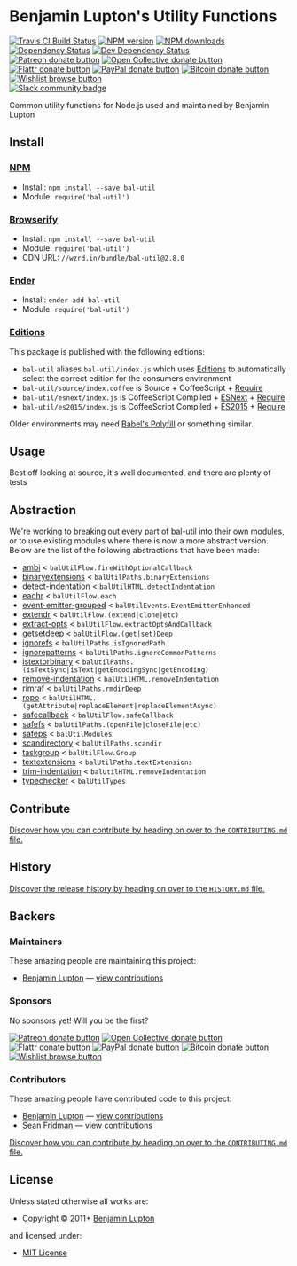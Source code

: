 <!-- TITLE/ -->

<h1>Benjamin Lupton's Utility Functions</h1>

<!-- /TITLE -->


<!-- BADGES/ -->

<span class="badge-travisci"><a href="http://travis-ci.org/balupton/bal-util" title="Check this project's build status on TravisCI"><img src="https://img.shields.io/travis/balupton/bal-util/master.svg" alt="Travis CI Build Status" /></a></span>
<span class="badge-npmversion"><a href="https://npmjs.org/package/bal-util" title="View this project on NPM"><img src="https://img.shields.io/npm/v/bal-util.svg" alt="NPM version" /></a></span>
<span class="badge-npmdownloads"><a href="https://npmjs.org/package/bal-util" title="View this project on NPM"><img src="https://img.shields.io/npm/dm/bal-util.svg" alt="NPM downloads" /></a></span>
<span class="badge-daviddm"><a href="https://david-dm.org/balupton/bal-util" title="View the status of this project's dependencies on DavidDM"><img src="https://img.shields.io/david/balupton/bal-util.svg" alt="Dependency Status" /></a></span>
<span class="badge-daviddmdev"><a href="https://david-dm.org/balupton/bal-util#info=devDependencies" title="View the status of this project's development dependencies on DavidDM"><img src="https://img.shields.io/david/dev/balupton/bal-util.svg" alt="Dev Dependency Status" /></a></span>
<br class="badge-separator" />
<span class="badge-patreon"><a href="https://patreon.com/bevry" title="Donate to this project using Patreon"><img src="https://img.shields.io/badge/patreon-donate-yellow.svg" alt="Patreon donate button" /></a></span>
<span class="badge-opencollective"><a href="https://opencollective.com/bevry" title="Donate to this project using Open Collective"><img src="https://img.shields.io/badge/open%20collective-donate-yellow.svg" alt="Open Collective donate button" /></a></span>
<span class="badge-flattr"><a href="https://flattr.com/profile/balupton" title="Donate to this project using Flattr"><img src="https://img.shields.io/badge/flattr-donate-yellow.svg" alt="Flattr donate button" /></a></span>
<span class="badge-paypal"><a href="https://bevry.me/paypal" title="Donate to this project using Paypal"><img src="https://img.shields.io/badge/paypal-donate-yellow.svg" alt="PayPal donate button" /></a></span>
<span class="badge-bitcoin"><a href="https://bevry.me/bitcoin" title="Donate once-off to this project using Bitcoin"><img src="https://img.shields.io/badge/bitcoin-donate-yellow.svg" alt="Bitcoin donate button" /></a></span>
<span class="badge-wishlist"><a href="https://bevry.me/wishlist" title="Buy an item on our wishlist for us"><img src="https://img.shields.io/badge/wishlist-donate-yellow.svg" alt="Wishlist browse button" /></a></span>
<br class="badge-separator" />
<span class="badge-slackin"><a href="https://slack.bevry.me" title="Join this project's slack community"><img src="https://slack.bevry.me/badge.svg" alt="Slack community badge" /></a></span>

<!-- /BADGES -->


<!-- DESCRIPTION/ -->

Common utility functions for Node.js used and maintained by Benjamin Lupton

<!-- /DESCRIPTION -->


<!-- INSTALL/ -->

<h2>Install</h2>

<a href="https://npmjs.com" title="npm is a package manager for javascript"><h3>NPM</h3></a><ul>
<li>Install: <code>npm install --save bal-util</code></li>
<li>Module: <code>require('bal-util')</code></li></ul>

<a href="http://browserify.org" title="Browserify lets you require('modules') in the browser by bundling up all of your dependencies"><h3>Browserify</h3></a><ul>
<li>Install: <code>npm install --save bal-util</code></li>
<li>Module: <code>require('bal-util')</code></li>
<li>CDN URL: <code>//wzrd.in/bundle/bal-util@2.8.0</code></li></ul>

<a href="http://enderjs.com" title="Ender is a full featured package manager for your browser"><h3>Ender</h3></a><ul>
<li>Install: <code>ender add bal-util</code></li>
<li>Module: <code>require('bal-util')</code></li></ul>

<h3><a href="https://github.com/bevry/editions" title="Editions are the best way to produce and consume packages you care about.">Editions</a></h3>

<p>This package is published with the following editions:</p>

<ul><li><code>bal-util</code> aliases <code>bal-util/index.js</code> which uses <a href="https://github.com/bevry/editions" title="Editions are the best way to produce and consume packages you care about.">Editions</a> to automatically select the correct edition for the consumers environment</li>
<li><code>bal-util/source/index.coffee</code> is Source + CoffeeScript + <a href="https://nodejs.org/dist/latest-v5.x/docs/api/modules.html" title="Node/CJS Modules">Require</a></li>
<li><code>bal-util/esnext/index.js</code> is CoffeeScript Compiled + <a href="https://babeljs.io/docs/learn-es2015/" title="ECMAScript Next">ESNext</a> + <a href="https://nodejs.org/dist/latest-v5.x/docs/api/modules.html" title="Node/CJS Modules">Require</a></li>
<li><code>bal-util/es2015/index.js</code> is CoffeeScript Compiled + <a href="http://babeljs.io/docs/plugins/preset-es2015/" title="ECMAScript 2015">ES2015</a> + <a href="https://nodejs.org/dist/latest-v5.x/docs/api/modules.html" title="Node/CJS Modules">Require</a></li></ul>

<p>Older environments may need <a href="https://babeljs.io/docs/usage/polyfill/" title="A polyfill that emulates missing ECMAScript environment features">Babel's Polyfill</a> or something similar.</p>

<!-- /INSTALL -->


## Usage
Best off looking at source, it's well documented, and there are plenty of tests



## Abstraction
We're working to breaking out every part of bal-util into their own modules, or to use existing modules where there is now a more abstract version. Below are the list of the following abstractions that have been made:

- [ambi](https://github.com/bevry/ambi) < `balUtilFlow.fireWithOptionalCallback`
- [binaryextensions](https://github.com/bevry/binaryextensions) < `balUtilPaths.binaryExtensions`
- [detect-indentation](https://github.com/bevry/detect-indentation) < `balUtilHTML.detectIndentation`
- [eachr](https://github.com/bevry/eachr) < `balUtilFlow.each`
- [event-emitter-grouped](https://github.com/bevry/event-emitter-grouped) < `balUtilEvents.EventEmitterEnhanced`
- [extendr](https://github.com/bevry/extendr) < `balUtilFlow.(extend|clone|etc)`
- [extract-opts](https://github.com/bevry/extract-opts) < `balUtilFlow.extractOptsAndCallback`
- [getsetdeep](https://github.com/bevry/getsetdeep) < `balUtilFlow.(get|set)Deep`
- [ignorefs](https://github.com/bevry/ignorefs) < `balUtilPaths.isIgnoredPath`
- [ignorepatterns](https://github.com/bevry/ignorepatterns/blob/master/HISTORY.md) < `balUtilPaths.ignoreCommonPatterns`
- [istextorbinary](https://github.com/bevry/istextorbinary) < `balUtilPaths.(isTextSync|isText|getEncodingSync|getEncoding)`
- [remove-indentation](https://github.com/bevry/remove-indentation) < `balUtilHTML.removeIndentation`
- [rimraf](https://github.com/isaacs/rimraf) < `balUtilPaths.rmdirDeep`
- [ropo](https://github.com/bevry/ropo) < `balUtilHTML.(getAttribute|replaceElement|replaceElementAsync)`
- [safecallback](https://github.com/bevry/safecallback) < `balUtilFlow.safeCallback`
- [safefs](https://github.com/bevry/safefs) < `balUtilPaths.(openFile|closeFile|etc)`
- [safeps](https://github.com/bevry/safeps) < `balUtilModules`
- [scandirectory](https://github.com/bevry/scandirectory) < `balUtilPaths.scandir`
- [taskgroup](https://github.com/bevry/taskgroup) < `balUtilFlow.Group`
- [textextensions](https://github.com/bevry/textextensions) < `balUtilPaths.textExtensions`
- [trim-indentation](https://github.com/bevry/trim-indentation) < `balUtilHTML.removeIndentation`
- [typechecker](https://github.com/bevry/typechecker) < `balUtilTypes`


<!-- CONTRIBUTE/ -->

<h2>Contribute</h2>

<a href="https://github.com/balupton/bal-util/blob/master/CONTRIBUTING.md#files">Discover how you can contribute by heading on over to the <code>CONTRIBUTING.md</code> file.</a>

<!-- /CONTRIBUTE -->


<!-- HISTORY/ -->

<h2>History</h2>

<a href="https://github.com/balupton/bal-util/blob/master/HISTORY.md#files">Discover the release history by heading on over to the <code>HISTORY.md</code> file.</a>

<!-- /HISTORY -->


<!-- BACKERS/ -->

<h2>Backers</h2>

<h3>Maintainers</h3>

These amazing people are maintaining this project:

<ul><li><a href="http://balupton.com">Benjamin Lupton</a> — <a href="https://github.com/balupton/bal-util/commits?author=balupton" title="View the GitHub contributions of Benjamin Lupton on repository balupton/bal-util">view contributions</a></li></ul>

<h3>Sponsors</h3>

No sponsors yet! Will you be the first?

<span class="badge-patreon"><a href="https://patreon.com/bevry" title="Donate to this project using Patreon"><img src="https://img.shields.io/badge/patreon-donate-yellow.svg" alt="Patreon donate button" /></a></span>
<span class="badge-opencollective"><a href="https://opencollective.com/bevry" title="Donate to this project using Open Collective"><img src="https://img.shields.io/badge/open%20collective-donate-yellow.svg" alt="Open Collective donate button" /></a></span>
<span class="badge-flattr"><a href="https://flattr.com/profile/balupton" title="Donate to this project using Flattr"><img src="https://img.shields.io/badge/flattr-donate-yellow.svg" alt="Flattr donate button" /></a></span>
<span class="badge-paypal"><a href="https://bevry.me/paypal" title="Donate to this project using Paypal"><img src="https://img.shields.io/badge/paypal-donate-yellow.svg" alt="PayPal donate button" /></a></span>
<span class="badge-bitcoin"><a href="https://bevry.me/bitcoin" title="Donate once-off to this project using Bitcoin"><img src="https://img.shields.io/badge/bitcoin-donate-yellow.svg" alt="Bitcoin donate button" /></a></span>
<span class="badge-wishlist"><a href="https://bevry.me/wishlist" title="Buy an item on our wishlist for us"><img src="https://img.shields.io/badge/wishlist-donate-yellow.svg" alt="Wishlist browse button" /></a></span>

<h3>Contributors</h3>

These amazing people have contributed code to this project:

<ul><li><a href="http://balupton.com">Benjamin Lupton</a> — <a href="https://github.com/balupton/bal-util/commits?author=balupton" title="View the GitHub contributions of Benjamin Lupton on repository balupton/bal-util">view contributions</a></li>
<li><a href="http://seanfridman.com">Sean Fridman</a> — <a href="https://github.com/balupton/bal-util/commits?author=sfrdmn" title="View the GitHub contributions of Sean Fridman on repository balupton/bal-util">view contributions</a></li></ul>

<a href="https://github.com/balupton/bal-util/blob/master/CONTRIBUTING.md#files">Discover how you can contribute by heading on over to the <code>CONTRIBUTING.md</code> file.</a>

<!-- /BACKERS -->


<!-- LICENSE/ -->

<h2>License</h2>

Unless stated otherwise all works are:

<ul><li>Copyright &copy; 2011+ <a href="http://balupton.com">Benjamin Lupton</a></li></ul>

and licensed under:

<ul><li><a href="http://spdx.org/licenses/MIT.html">MIT License</a></li></ul>

<!-- /LICENSE -->

